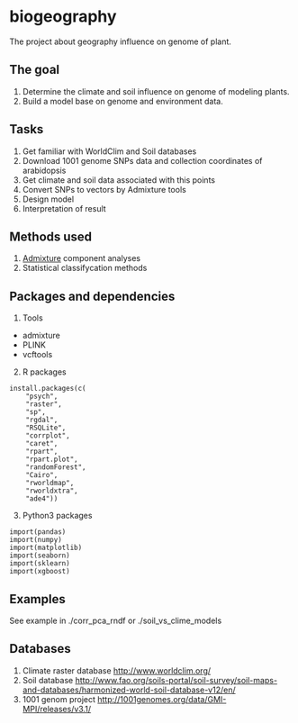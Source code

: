 # biogeography
The project about geography influence on genome of plant.

## The goal
1. Determine the climate and soil influence on genome of
modeling plants.
2. Build a model base on genome and environment data.

## Tasks
1. Get familiar with WorldClim and Soil databases
2. Download 1001 genome SNPs data and collection coordinates of arabidopsis
3. Get climate and soil data associated with this points
4. Convert SNPs to vectors by Admixture tools
5. Design model
6. Interpretation of result

## Methods used
1. [Admixture](https://www.genetics.ucla.edu/software/admixture/) component analyses
2. Statistical classifycation methods

## Packages and dependencies
1. Tools
  * admixture
  * PLINK
  * vcftools
  
2. R packages
```
install.packages(c(
    "psych", 
    "raster",
    "sp",
    "rgdal",
    "RSQLite",
    "corrplot",
    "caret",
    "rpart",
    "rpart.plot",
    "randomForest",
    "Cairo",
    "rworldmap",
    "rworldxtra",
    "ade4"))
 ```
    
3. Python3 packages

```
import(pandas)
import(numpy)
import(matplotlib)
import(seaborn)
import(sklearn)
import(xgboost)
```

## Examples
See example in ./corr_pca_rndf or ./soil_vs_clime_models

## Databases
1. Climate raster database http://www.worldclim.org/
2. Soil database http://www.fao.org/soils-portal/soil-survey/soil-maps-and-databases/harmonized-world-soil-database-v12/en/
3. 1001 genom project http://1001genomes.org/data/GMI-MPI/releases/v3.1/
